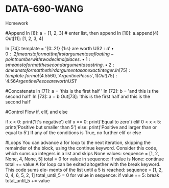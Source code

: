 # DATA-690-WANG
Homework


#Append 
In [8]: a = [1, 2, 3] # enter list, then append
In [10]: a.append(4)
Out[11]: [1, 2, 3, 4]


In [74]: template = '{0:.2f} {1:s} are worth US${2:d}'
• {0:.2f} means to format the first argument as a floating-point number with two
decimal places.
• {1:s} means to format the second argument as a string.
• {2:d} means to format the third argument as an exact integer.
In [75]: template.format(4.5560, 'Argentine Pesos', 1)
Out[75]: '4.56 Argentine Pesos are worth US$1'


#Concatenate
In [71]: a = 'this is the first half '
In [72]: b = 'and this is the second half'
In [73]: a + b
Out[73]: 'this is the first half and this is the second half'


#Control Flow
if, elif, and else

if x < 0:
 print('It's negative')
elif x == 0:
 print('Equal to zero')
elif 0 < x < 5:
 print('Positive but smaller than 5')
else:
 print('Positive and larger than or equal to 5')
If any of the conditions is True, no further elif or else 


#Loops
You can advance a for loop to the next iteration, skipping the remainder of the block,
using the continue keyword. Consider this code, which sums up integers in a list and
skips None values:
sequence = [1, 2, None, 4, None, 5]
total = 0
for value in sequence:
 if value is None:
 continue
 total += value
A for loop can be exited altogether with the break keyword. This code sums ele‐
ments of the list until a 5 is reached:
sequence = [1, 2, 0, 4, 6, 5, 2, 1]
total_until_5 = 0
for value in sequence:
 if value == 5:
 break
 total_until_5 += value
